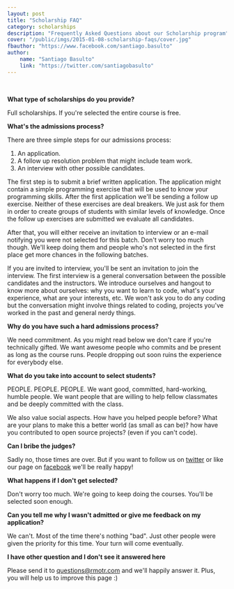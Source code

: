 ```yaml
---
layout: post
title: "Scholarship FAQ"
category: scholarships
description: "Frequently Asked Questions about our Scholarship program"
cover: "/public/imgs/2015-01-08-scholarship-faqs/cover.jpg"
fbauthor: "https://www.facebook.com/santiago.basulto"
author:
    name: "Santiago Basulto"
    link: "https://twitter.com/santiagobasulto"
---
```


<br>

**What type of scholarships do you provide?**

Full scholarships. If you're selected the entire course is free.

**What's the admissions process?**

There are three simple steps for our admissions process:

1. An application.
2. A follow up resolution problem that might include team work.
3. An interview with other possible candidates.


The first step is to submit a brief written application. The application might contain a simple programming exercise that will be used to know your programming skills. After the first application we'll be sending a follow up exercise. Neither of these exercises are deal breakers. We just ask for them in order to create groups of students with similar levels of knowledge. Once the follow up exercises are submitted we evaluate all candidates. 

After that, you will either receive an invitation to interview or an e-mail notifying you were not selected for this batch. Don't worry too much though. We'll keep doing them and people who's not selected in the first place get more chances in the following batches.

If you are invited to interview, you'll be sent an invitation to join the interview. The first interview is a general conversation between the possible candidates and the instructors. We introduce ourselves and hangout to know more about ourselves: why you want to learn to code, what's your experience, what are your interests, etc. We won't ask you to do any coding but the conversation might involve things related to coding, projects you've worked in the past and general nerdy things.

**Why do you have such a hard admissions process?**

We need commitment. As you might read below we don't care if you're technically gifted. We want awesome people who commits and be present as long as the course runs. People dropping out soon ruins the experience for everybody else.

**What do you take into account to select students?**

PEOPLE. PEOPLE. PEOPLE. We want good, committed, hard-working, humble people. We want people that are willing to help fellow classmates and be deeply committed with the class.

We also value social aspects. How have you helped people before? What are your plans to make this a better world (as small as can be)? how have you contributed to open source projects? (even if you can't code).

**Can I bribe the judges?**

Sadly no, those times are over. But if you want to follow us on [twitter](https://twitter.com/rmotr_com) or like our page on [facebook](https://www.facebook.com/rmotr) we'll be really happy!

**What happens if I don't get selected?**

Don't worry too much. We're going to keep doing the courses. You'll be selected soon enough.

**Can you tell me why I wasn't admitted or give me feedback on my application?**

We can't. Most of the time there's nothing "bad". Just other people were given the priority for this time. Your turn will come eventually.

**I have other question and I don't see it answered here**

Please send it to questions@rmotr.com and we'll happily answer it. Plus, you will help us to improve this page :)

